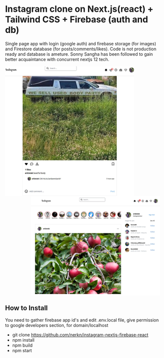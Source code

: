 # Instagram clone on Next.js(react) + Tailwind CSS  + Firebase (auth and db)

Single page app with login (google auth) and firebase storage (for images) and Firestore database (for posts/comments/likes). Code is not production ready and database is ameture. Sonny Sangha has been followed to gain better acquaintance with concurrent nextjs 12 tech. 

<img src="public/responsive%20mobile.jpg" width="420" align="left">
<img src="public/Create%20Next%20App.jpg"  width="420" align="right">
<br clear=all />

## How to Install

You need to gather firebase app id's and edit .env.local file, 
give permission to google developers section, for domain/localhost

 * git clone https://github.com/nerkn/instagram-nextjs-firebase-react
 * npm install
 * npm build
 * npm start
